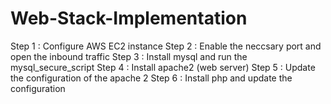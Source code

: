 # Web-Stack-Implementation

Step 1 : Configure AWS EC2 instance 
Step 2 : Enable the neccsary port and open the inbound traffic 
Step 3 : Install mysql and run the mysql_secure_script
Step 4 : Install apache2 (web server)
Step 5 : Update the configuration of the apache 2
Step 6 : Install php and update the configuration
